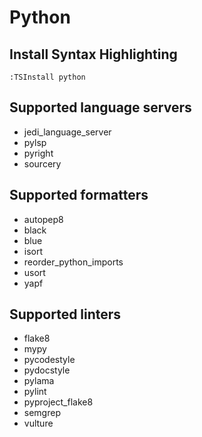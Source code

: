 # Python

## Install Syntax Highlighting

```vim
:TSInstall python
```

## Supported language servers

- jedi_language_server
- pylsp
- pyright
- sourcery

## Supported formatters

- autopep8
- black
- blue
- isort
- reorder_python_imports
- usort
- yapf

## Supported linters

- flake8
- mypy
- pycodestyle
- pydocstyle
- pylama
- pylint
- pyproject_flake8
- semgrep
- vulture
